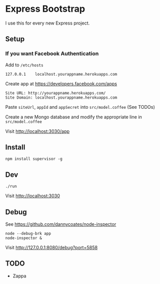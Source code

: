 # Express Bootstrap

I use this for every new Express project.

## Setup

### If you want Facebook Authentication

Add to `/etc/hosts`

    127.0.0.1    localhost.yourappname.herokuapps.com

Create app at <https://developers.facebook.com/apps>

    Site URL: http://yourappname.herokuapps.com/
    Site Domain: localhost.yourappname.herokuapps.com

Paste `siteUrl`, `appId` and `appSecret` into `src/model.coffee` (See TODOs)

Create a new Mongo database and modify the appropriate line in `src/model.coffee`

Visit <http://localhost:3030/app>

## Install

    npm install supervisor -g

## Dev

    ./run
    
Visit <http://localhost:3030>

## Debug

See <https://github.com/dannycoates/node-inspector>

    node --debug-brk app
    node-inspector &
    
 Visit <http://127.0.0.1:8080/debug?port=5858>
 
## TODO

 - Zappa
 